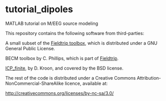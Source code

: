 tutorial_dipoles
================

MATLAB tutorial on M/EEG source modeling

This repository contains the following software from third-parties:

A small subset of the [Fieldtrip toolbox](http://fieldtrip.fcdonders.nl/), which is
distributed under a GNU General Public License. 

BECM toolbox by C. Phillips, which is part of [Fieldtrip](http://fieldtrip.fcdonders.nl/).

[ICP_finite](http://www.mathworks.nl/matlabcentral/fileexchange/24301-finite-iterative-closest-point), by D. Kroon, and covered by the BSD license. 


The rest of the code is distributed under a Creative Commons Attribution-NonCommercial-ShareAlike licence, available at:

http://creativecommons.org/licenses/by-nc-sa/3.0/
